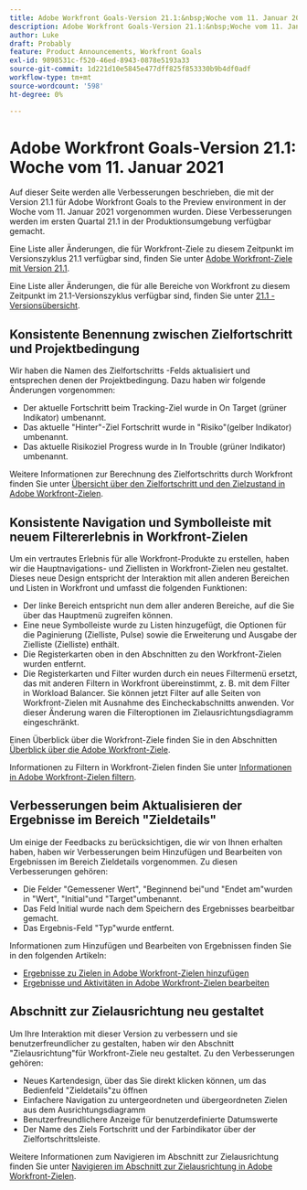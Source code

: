 ```yaml
---
title: Adobe Workfront Goals-Version 21.1:&nbsp;Woche vom 11. Januar 2021
description: Adobe Workfront Goals-Version 21.1:&nbsp;Woche vom 11. Januar 2021
author: Luke
draft: Probably
feature: Product Announcements, Workfront Goals
exl-id: 9898531c-f520-46ed-8943-0878e5193a33
source-git-commit: 1d221d10e5845e477dff825f853330b9b4df0adf
workflow-type: tm+mt
source-wordcount: '598'
ht-degree: 0%

---
```


# Adobe Workfront Goals-Version 21.1: Woche vom 11. Januar 2021

Auf dieser Seite werden alle Verbesserungen beschrieben, die mit der Version 21.1 für Adobe Workfront Goals to the Preview environment in der Woche vom 11. Januar 2021 vorgenommen wurden. Diese Verbesserungen werden im ersten Quartal 21.1 in der Produktionsumgebung verfügbar gemacht.

Eine Liste aller Änderungen, die für Workfront-Ziele zu diesem Zeitpunkt im Versionszyklus 21.1 verfügbar sind, finden Sie unter [Adobe Workfront-Ziele mit Version 21.1](../../../../product-announcements/product-releases/goals-release-activity/goals-release-21-1.md).

Eine Liste aller Änderungen, die für alle Bereiche von Workfront zu diesem Zeitpunkt im 21.1-Versionszyklus verfügbar sind, finden Sie unter [21.1 - Versionsübersicht](../../../../product-announcements/product-releases/21.1-release-activity/21-1-release-overview.md).

## Konsistente Benennung zwischen Zielfortschritt und Projektbedingung

Wir haben die Namen des Zielfortschritts -Felds aktualisiert und entsprechen denen der Projektbedingung. Dazu haben wir folgende Änderungen vorgenommen:

* Der aktuelle Fortschritt beim Tracking-Ziel wurde in On Target (grüner Indikator) umbenannt.
* Das aktuelle &quot;Hinter&quot;-Ziel Fortschritt wurde in &quot;Risiko&quot;(gelber Indikator) umbenannt.
* Das aktuelle Risikoziel Progress wurde in In Trouble (grüner Indikator) umbenannt.

Weitere Informationen zur Berechnung des Zielfortschritts durch Workfront finden Sie unter [Übersicht über den Zielfortschritt und den Zielzustand in Adobe Workfront-Zielen](../../../../workfront-goals/goal-management/calculate-goal-progress.md).

## Konsistente Navigation und Symbolleiste mit neuem Filtererlebnis in Workfront-Zielen

Um ein vertrautes Erlebnis für alle Workfront-Produkte zu erstellen, haben wir die Hauptnavigations- und Ziellisten in Workfront-Zielen neu gestaltet. Dieses neue Design entspricht der Interaktion mit allen anderen Bereichen und Listen in Workfront und umfasst die folgenden Funktionen:

* Der linke Bereich entspricht nun dem aller anderen Bereiche, auf die Sie über das Hauptmenü zugreifen können.
* Eine neue Symbolleiste wurde zu Listen hinzugefügt, die Optionen für die Paginierung (Zielliste, Pulse) sowie die Erweiterung und Ausgabe der Zielliste (Zielliste) enthält.
* Die Registerkarten oben in den Abschnitten zu den Workfront-Zielen wurden entfernt.
* Die Registerkarten und Filter wurden durch ein neues Filtermenü ersetzt, das mit anderen Filtern in Workfront übereinstimmt, z. B. mit dem Filter in Workload Balancer. Sie können jetzt Filter auf alle Seiten von Workfront-Zielen mit Ausnahme des Eincheckabschnitts anwenden. Vor dieser Änderung waren die Filteroptionen im Zielausrichtungsdiagramm eingeschränkt.

Einen Überblick über die Workfront-Ziele finden Sie in den Abschnitten [Überblick über die Adobe Workfront-Ziele](../../../../workfront-goals/goal-review-and-workfront-goals-sections/overview-of-wf-goals-sections.md).

Informationen zu Filtern in Workfront-Zielen finden Sie unter [Informationen in Adobe Workfront-Zielen filtern](../../../../workfront-goals/goal-management/filter-information-wf-goals.md).

## Verbesserungen beim Aktualisieren der Ergebnisse im Bereich &quot;Zieldetails&quot;

Um einige der Feedbacks zu berücksichtigen, die wir von Ihnen erhalten haben, haben wir Verbesserungen beim Hinzufügen und Bearbeiten von Ergebnissen im Bereich Zieldetails vorgenommen. Zu diesen Verbesserungen gehören:

* Die Felder &quot;Gemessener Wert&quot;, &quot;Beginnend bei&quot;und &quot;Endet am&quot;wurden in &quot;Wert&quot;, &quot;Initial&quot;und &quot;Target&quot;umbenannt.
* Das Feld Initial wurde nach dem Speichern des Ergebnisses bearbeitbar gemacht.
* Das Ergebnis-Feld &quot;Typ&quot;wurde entfernt.

Informationen zum Hinzufügen und Bearbeiten von Ergebnissen finden Sie in den folgenden Artikeln:

* [Ergebnisse zu Zielen in Adobe Workfront-Zielen hinzufügen](../../../../workfront-goals/results-and-activities/add-results-to-goals.md)
* [Ergebnisse und Aktivitäten in Adobe Workfront-Zielen bearbeiten](../../../../workfront-goals/results-and-activities/edit-results-and-activities.md)

## Abschnitt zur Zielausrichtung neu gestaltet

Um Ihre Interaktion mit dieser Version zu verbessern und sie benutzerfreundlicher zu gestalten, haben wir den Abschnitt &quot;Zielausrichtung&quot;für Workfront-Ziele neu gestaltet. Zu den Verbesserungen gehören:

* Neues Kartendesign, über das Sie direkt klicken können, um das Bedienfeld &quot;Zieldetails&quot;zu öffnen
* Einfachere Navigation zu untergeordneten und übergeordneten Zielen aus dem Ausrichtungsdiagramm
* Benutzerfreundlichere Anzeige für benutzerdefinierte Datumswerte
* Der Name des Ziels Fortschritt und der Farbindikator über der Zielfortschrittsleiste.

Weitere Informationen zum Navigieren im Abschnitt zur Zielausrichtung finden Sie unter [Navigieren im Abschnitt zur Zielausrichtung in Adobe Workfront-Zielen](../../../../workfront-goals/goal-alignment/navigate-goal-alignment-chart.md).

